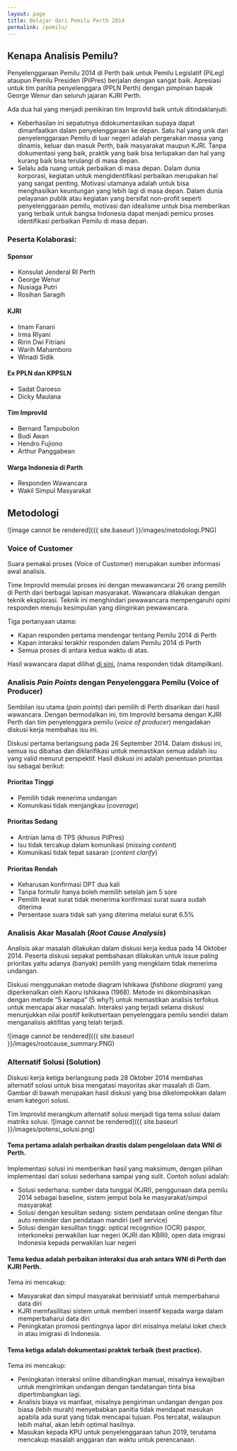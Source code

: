 ```yaml
---
layout: page
title: Belajar dari Pemilu Perth 2014
permalink: /pemilu/
---
```


## Kenapa Analisis Pemilu?
Penyelenggaraan Pemilu 2014 di Perth baik untuk Pemilu Legislatif (PiLeg) ataupun Pemilu Presiden (PilPres) berjalan dengan sangat baik. Apresiasi untuk tim panitia penyelenggara (PPLN Perth) dengan pimpinan bapak George Wenur dan seluruh jajaran KJRI Perth.

Ada dua hal yang menjadi pemikiran tim ImprovId baik untuk ditindaklanjuti:

* Keberhasilan ini sepatutnya didokumentasikan supaya dapat dimanfaatkan dalam penyelenggaraan ke depan. Satu hal yang unik dari penyelenggaraan Pemilu di luar negeri adalah pergerakan massa yang dinamis, keluar dan masuk Perth, baik masyarakat maupun KJRI. Tanpa dokumentasi yang baik, praktik yang baik bisa terlupakan dan hal yang kurang baik bisa terulangi di masa depan.
* Selalu ada ruang untuk perbaikan di masa depan. Dalam dunia korporasi, kegiatan untuk mengidentifikasi perbaikan merupakan hal yang sangat penting. Motivasi utamanya adalah untuk bisa menghasilkan keuntungan yang lebih lagi di masa depan. Dalam dunia pelayanan publik atau kegiatan yang bersifat non-profit seperti penyelenggaraan pemilu, motivasi dan idealisme untuk bisa memberikan yang terbaik untuk bangsa Indonesia dapat menjadi pemicu proses identifikasi perbaikan Pemilu di masa depan.


### Peserta Kolaborasi:
#### Sponsor
* Konsulat Jenderal RI Perth
* George Wenur
* Nusiaga Putri
* Rosihan Saragih

#### KJRI
* Imam Fanani
* Irma RIyani
* Ririn Dwi Fitriani
* Warih Mahamboro
* Winadi Sidik

#### Ex PPLN dan KPPSLN
* Sadat Daroeso
* Dicky Maulana

#### Tim ImprovId
* Bernard Tampubolon
* Budi Awan
* Hendro Fujiono
* Arthur Panggabean

#### Warga Indonesia di Parth
* Responden Wawancara
* Wakil Simpul Masyarakat

## Metodologi
![image cannot be rendered]({{ site.baseurl }}/images/metodologi.PNG)

### Voice of Customer
Suara pemakai proses (Voice of Customer) merupakan sumber informasi awal analisis.

Time ImprovId memulai proses ini dengan mewawancarai 26 orang pemilih di Perth dari berbagai lapisan masyarakat.
Wawancara dilakukan dengan teknik eksplorasi. Teknik ini menghindari pewawancara mempengaruhi opini responden menuju kesimpulan yang diinginkan pewawancara.

Tiga pertanyaan utama:

* Kapan responden pertama mendengar tentang Pemilu 2014 di Perth
* Kapan interaksi terakhir responden dalam Pemilu 2014 di Perth
* Semua proses di antara kedua waktu di atas.

Hasil wawancara dapat dilihat [di sini.](http://improvidperth.github.io/pemilu/) (nama responden tidak ditampilkan).


### Analisis _Pain Points_ dengan Penyelenggara Pemilu (Voice of Producer)
Sembilan isu utama (_pain points_) dari pemilih di Perth disarikan dari hasil wawancara. Dengan bermodalkan ini, tim ImprovId bersama dengan KJRI Perth dan tim penyelenggara pemilu (_voice of producer_) mengadakan diskusi kerja membahas isu ini.

Diskusi pertama berlangsung pada 26 September 2014. Dalam diskusi ini, semua isu dibahas dan diklarifikasi untuk memastikan semua adalah isu yang valid menurut perspektif. Hasil diskusi ini adalah penentuan prioritas isu sebagai berikut:

#### Prioritas Tinggi

* Pemilih tidak menerima undangan
* Komunikasi tidak menjangkau (_coverage_)

#### Prioritas Sedang

* Antrian lama di TPS (khusus PilPres)
* Isu tidak tercakup dalam komunikasi (_missing content_)
* Komunikasi tidak tepat sasaran (_content clarify_)

#### Prioritas Rendah

* Keharusan konfirmasi DPT dua kali
* Tanpa formulir hanya boleh memilih setelah jam 5 sore
* Pemilih lewat surat tidak menerima konfirmasi surat suara sudah diterima
* Persentase suara tidak sah yang diterima melalui surat 6.5%

### Analisis Akar Masalah (_Root Cause Analysis_)
Analisis akar masalah dilakukan dalam diskusi kerja kedua pada 14 Oktober 2014. Peserta diskusi sepakat pembahasan dilakukan untuk issue paling prioritas yaitu adanya (banyak) pemilih yang mengklaim tidak menerima undangan.

Diskusi menggunakan metode diagram Ishikawa (_fishbone diagram_) yang diperkenalkan oleh Kaoru Ishikawa (1968). Metode ini dikombinasikan dengan metode “5 kenapa” (5 why?) untuk memastikan analisis terfokus untuk mencapai akar masalah. Interaksi yang terjadi selama diskusi menunjukkan nilai positif keikutsertaan penyelenggara pemilu sendiri dalam menganalisis aktifitas yang telah terjadi.

![image cannot be rendered]({{ site.baseurl }}/images/rootcause_summary.PNG)

### Alternatif Solusi (Solution)
Diskusi kerja ketiga berlangsung pada 28 Oktober 2014 membahas alternatif solusi untuk bisa mengatasi mayoritas akar masalah di Gam. Gambar di bawah merupakan hasil diskusi yang bisa dikelompokkan dalam enam kategori solusi.

Tim ImprovId merangkum alternatif solusi menjadi tiga tema solusi dalam matriks solusi.
![image cannot be rendered]({{ site.baseurl }}/images/potensi_solusi.png)

#### Tema pertama adalah perbaikan drastis dalam pengelolaan data WNI di Perth. 
Implementasi solusi ini memberikan hasil yang maksimum, dengan pilihan implementasi dari solusi sederhana sampai yang sulit. Contoh solusi adalah:

* Solusi sederhana: sumber data tunggal (KJRI), penggunaan data pemilu 2014 sebagai baseline, sistem jemput bola ke masyarakat/simpul masyarakat
* Solusi dengan kesulitan sedang: sistem pendataan online dengan fitur auto reminder dan pendataan mandiri (self service)
* Solusi dengan kesulitan tinggi: optical recognition (OCR) paspor, interkoneksi perwakilan luar negeri (KJRI dan KBRI), open data imigrasi Indonesia kepada perwakilan luar negeri

#### Tema kedua adalah perbaikan interaksi dua arah antara WNI di Perth dan KJRI Perth.
Tema ini mencakup:

* Masyarakat dan simpul masyarakat berinisiatif untuk memperbaharui data diri
* KJRI memfasilitasi sistem untuk memberi insentif kepada warga dalam memperbaharui data diri
* Peningkatan promosi pentingnya lapor diri misalnya melalui loket check in atau imigrasi di Indonesia.

#### Tema ketiga adalah dokumentasi praktek terbaik (best practice).
Tema ini mencakup:

* Peningkatan interaksi online dibandingkan manual, misalnya kewajiban untuk mengirimkan undangan dengan tandatangan tinta bisa dipertimbangkan lagi.
* Analisis biaya vs manfaat, misalnya pengiriman undangan dengan pos biasa (lebih murah) menyebabkan panitia tidak mendapat masukan apabila ada surat yang tidak mencapai tujuan. Pos tercatat, walaupun lebih mahal, akan lebih optimal hasilnya.
* Masukan kepada KPU untuk penyelenggaraan tahun 2019, terutama mencakup masalah anggaran dan waktu untuk perencanaan.


